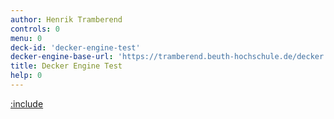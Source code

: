 ```yaml
---
author: Henrik Tramberend
controls: 0
menu: 0
deck-id: 'decker-engine-test'
decker-engine-base-url: 'https://tramberend.beuth-hochschule.de/decker'
title: Decker Engine Test
help: 0
---
```


[:include](./engine-content.md)

